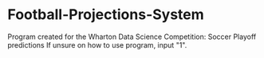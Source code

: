 # Football-Projections-System
Program created for the Wharton Data Science Competition: Soccer Playoff predictions
If unsure on how to use program, input "1". 
